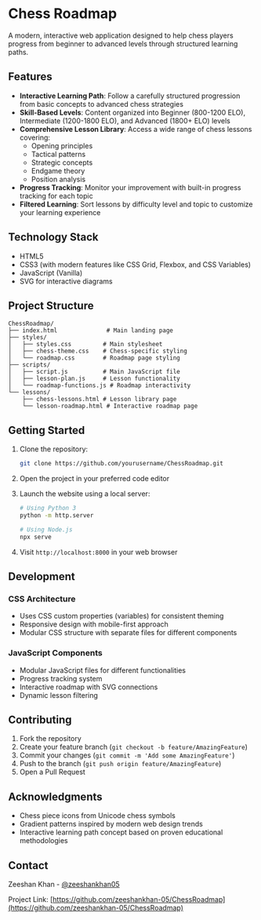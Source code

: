 # Chess Roadmap

A modern, interactive web application designed to help chess players progress from beginner to advanced levels through structured learning paths.

## Features

- **Interactive Learning Path**: Follow a carefully structured progression from basic concepts to advanced chess strategies
- **Skill-Based Levels**: Content organized into Beginner (800-1200 ELO), Intermediate (1200-1800 ELO), and Advanced (1800+ ELO) levels
- **Comprehensive Lesson Library**: Access a wide range of chess lessons covering:
  - Opening principles
  - Tactical patterns
  - Strategic concepts
  - Endgame theory
  - Position analysis
- **Progress Tracking**: Monitor your improvement with built-in progress tracking for each topic
- **Filtered Learning**: Sort lessons by difficulty level and topic to customize your learning experience

## Technology Stack

- HTML5
- CSS3 (with modern features like CSS Grid, Flexbox, and CSS Variables)
- JavaScript (Vanilla)
- SVG for interactive diagrams

## Project Structure

```
ChessRoadmap/
├── index.html              # Main landing page
├── styles/
│   ├── styles.css         # Main stylesheet
│   ├── chess-theme.css    # Chess-specific styling
│   └── roadmap.css        # Roadmap page styling
├── scripts/
│   ├── script.js          # Main JavaScript file
│   ├── lesson-plan.js     # Lesson functionality
│   └── roadmap-functions.js # Roadmap interactivity
└── lessons/
    ├── chess-lessons.html # Lesson library page
    └── lesson-roadmap.html # Interactive roadmap page
```

## Getting Started

1. Clone the repository:

   ```bash
   git clone https://github.com/yourusername/ChessRoadmap.git
   ```

2. Open the project in your preferred code editor

3. Launch the website using a local server:

   ```bash
   # Using Python 3
   python -m http.server

   # Using Node.js
   npx serve
   ```

4. Visit `http://localhost:8000` in your web browser

## Development

### CSS Architecture

- Uses CSS custom properties (variables) for consistent theming
- Responsive design with mobile-first approach
- Modular CSS structure with separate files for different components

### JavaScript Components

- Modular JavaScript files for different functionalities
- Progress tracking system
- Interactive roadmap with SVG connections
- Dynamic lesson filtering

## Contributing

1. Fork the repository
2. Create your feature branch (`git checkout -b feature/AmazingFeature`)
3. Commit your changes (`git commit -m 'Add some AmazingFeature'`)
4. Push to the branch (`git push origin feature/AmazingFeature`)
5. Open a Pull Request

## Acknowledgments

- Chess piece icons from Unicode chess symbols
- Gradient patterns inspired by modern web design trends
- Interactive learning path concept based on proven educational methodologies

## Contact

Zeeshan Khan - [@zeeshankhan05](https://www.linkedin.com/in/zeeshankhan05/)

Project Link: [https://github.com/zeeshankhan-05/ChessRoadmap](https://github.com/zeeshankhan-05/ChessRoadmap)

